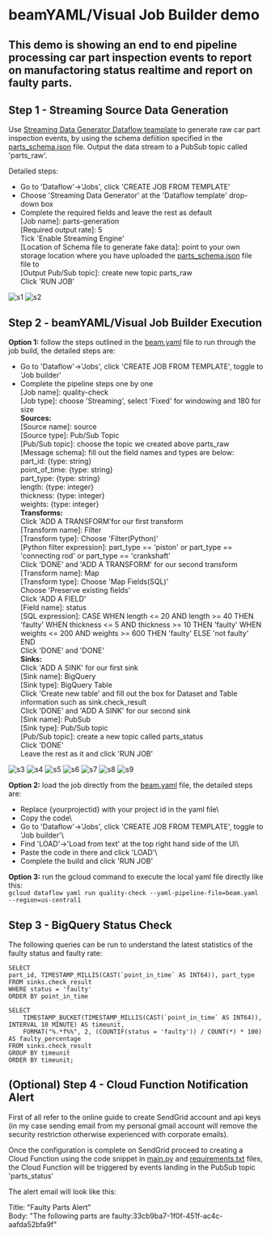 # beamYAML/Visual Job Builder demo
## This demo is showing an end to end pipeline processing car part inspection events to report on manufactoring status realtime and report on faulty parts.

## Step 1 - Streaming Source Data Generation
Use [Streaming Data Generator Dataflow teamplate](https://cloud.google.com/dataflow/docs/guides/templates/provided/streaming-data-generator) to generate raw car part inspection events, by using the schema defiition specified in the [parts_schema.json](https://github.com/ewanzhang-google/beamyaml_demo/blob/main/parts_schema.json) file. Output the data stream to a PubSub topic called 'parts_raw'.

Detailed steps:
- Go to 'Dataflow'->'Jobs', click 'CREATE JOB FROM TEMPLATE'
- Choose 'Streaming Data Generator' at the 'Dataflow template' drop-down box
- Complete the required fields and leave the rest as default\
[Job name]: parts-generation\
[Required output rate]: 5\
Tick 'Enable Streaming Engine'\
[Location of Schema file to generate fake data]: point to your own storage location where you have uploaded the [parts_schema.json](https://github.com/ewanzhang-google/beamyaml_demo/blob/main/parts_schema.json) file file to\
[Output Pub/Sub topic]: create new topic parts_raw\
Click 'RUN JOB'

![s1](/screenshots/s1.png?raw=true)
![s2](/screenshots/s2.png?raw=true)


## Step 2 - beamYAML/Visual Job Builder Execution
**Option 1:** follow the steps outlined in the [beam.yaml](https://github.com/ewanzhang-google/beamyaml_demo/blob/main/beam.yaml) file to run through the job build, the detailed steps are:
- Go to 'Dataflow'->'Jobs', click 'CREATE JOB FROM TEMPLATE', toggle to 'Job builder'
- Complete the pipeline steps one by one\
[Job name]: quality-check\
[Job type]: choose 'Streaming', select 'Fixed' for windowing and 180 for size\
**Sources:**\
[Source name]: source\
[Source type]: Pub/Sub Topic\
[Pub/Sub topic]: choose the topic we created above parts_raw\
[Message schema]: fill out the field names and types are below:\
part_id: {type: string}\
point_of_time: {type: string}\
part_type: {type: string}\
length: {type: integer}\
thickness: {type: integer}\
weights: {type: integer}\
**Transforms:**\
Click 'ADD A TRANSFORM'for our first transform\
[Transform name]: Filter\
[Transform type]: Choose 'Filter(Python)'\
[Python filter expression]: part_type == 'piston' or part_type == 'connecting rod' or part_type == 'crankshaft'\
Click 'DONE' and 'ADD A TRANSFORM' for our second transform\
[Transform name]: Map\
[Transform type]: Choose 'Map Fields(SQL)'\
Choose 'Preserve existing fields'\
Click 'ADD A FIELD'\
[Field name]: status\
[SQL expression]: CASE WHEN length <= 20 AND length >= 40 THEN 'faulty'  WHEN thickness <= 5 AND thickness >= 10 THEN 'faulty'  WHEN weights <= 200 AND weights >= 600 THEN 'faulty'  ELSE 'not faulty' END\
Click 'DONE' and 'DONE'\
**Sinks:**\
Click 'ADD A SINK' for our first sink\
[Sink name]: BigQuery\
[Sink type]: BigQuery Table\
Click 'Create new table' and fill out the box for Dataset and Table information such as sink.check_result\
Click 'DONE' and 'ADD A SINK' for our second sink\
[Sink name]: PubSub\
[Sink type]: Pub/Sub topic\
[Pub/Sub topic]: create a new topic called parts_status\
Click 'DONE'\
Leave the rest as it and click 'RUN JOB'

![s3](/screenshots/s3.png?raw=true)
![s4](/screenshots/s4.png?raw=true)
![s5](/screenshots/s5.png?raw=true)
![s6](/screenshots/s6.png?raw=true)
![s7](/screenshots/s7.png?raw=true)
![s8](/screenshots/s8.png?raw=true)
![s9](/screenshots/s9.png?raw=true)

**Option 2:** load the job directly from the [beam.yaml](https://github.com/ewanzhang-google/beamyaml_demo/blob/main/beam.yaml) file, the detailed steps are:
- Replace {yourprojectid} with your project id in the yaml file\
- Copy the code\
- Go to 'Dataflow'->'Jobs', click 'CREATE JOB FROM TEMPLATE', toggle to 'Job builder'\
- Find 'LOAD'->'Load from text' at the top right hand side of the UI\
- Paste the code in there and click 'LOAD'\
- Complete the build and click 'RUN JOB'

**Option 3:** run the gcloud command to execute the local yaml file directly like this:\
```gcloud dataflow yaml run quality-check --yaml-pipeline-file=beam.yaml --region=us-central1```

## Step 3 - BigQuery Status Check
The following queries can be run to understand the latest statistics of the faulty status and faulty rate:
```
SELECT 
part_id, TIMESTAMP_MILLIS(CAST(`point_in_time` AS INT64)), part_type
FROM sinks.check_result
WHERE status = 'faulty'
ORDER BY point_in_time

SELECT 
    TIMESTAMP_BUCKET(TIMESTAMP_MILLIS(CAST(`point_in_time` AS INT64)), INTERVAL 10 MINUTE) AS timeunit,
    FORMAT("%.*f%%", 2, (COUNTIF(status = 'faulty')) / COUNT(*) * 100) AS faulty_percentage 
FROM sinks.check_result
GROUP BY timeunit
ORDER BY timeunit;
```


## (Optional) Step 4 - Cloud Function Notification Alert
First of all refer to the online guide to create SendGrid account and api keys (in my case sending email from my personal gmail account will remove the security restriction otherwise experienced with corporate emails). 

Once the configuration is complete on SendGrid proceed to creating a Cloud Function using the code snippet in [main.py](https://github.com/ewanzhang-google/beamyaml_demo/blob/main/main.py) and [requirements.txt](https://github.com/ewanzhang-google/beamyaml_demo/blob/main/requirements.txt) files, the Cloud Function will be triggered by events landing in the PubSub topic 'parts_status'

The alert email will look like this:

Title: "Faulty Parts Alert"\
Body: "The following parts are faulty:33cb9ba7-1f0f-451f-ac4c-aafda52bfa9f"